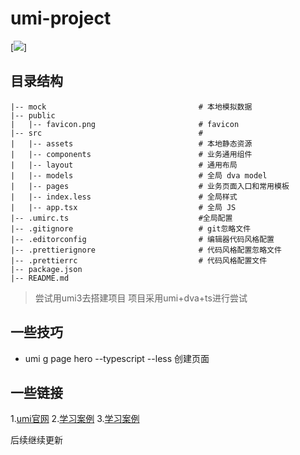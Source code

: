 
# umi-project

 [<img src="https://upload-images.jianshu.io/upload_images/14802064-563c41afc0b83124.png?imageMogr2/auto-orient/strip%7CimageView2/2/w/1240"    />]


 ## 目录结构

    |-- mock                                  # 本地模拟数据
    |-- public                                
    |   |-- favicon.png                       # favicon
    |-- src                                   # 
    |   |-- assets                            # 本地静态资源
    |   |-- components                        # 业务通用组件
    |   |-- layout                            # 通用布局
    |   |-- models                            # 全局 dva model
    |   |-- pages                             # 业务页面入口和常用模板
    |   |-- index.less                        # 全局样式
    |   |-- app.tsx                           # 全局 JS
    |-- .umirc.ts                             #全局配置
    |-- .gitignore                            # git忽略文件
    |-- .editorconfig                         # 编辑器代码风格配置
    |-- .prettierignore                       # 代码风格配置忽略文件
    |-- .prettierrc                           # 代码风格配置文件
    |-- package.json                          
    |-- README.md         
> 尝试用umi3去搭建项目
> 项目采用umi+dva+ts进行尝试

## 一些技巧
- umi g page hero --typescript --less 创建页面

## 一些链接

1.[umi官网](https://umijs.org/zh-CN) 
2.[学习案例](https://www.yuque.com/umijs/umi/filter)
3.[学习案例](https://blog.csdn.net/deletGlobal/article/details/106183217)

后续继续更新
  

